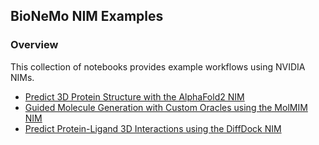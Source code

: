 ## BioNeMo NIM Examples

### Overview
This collection of notebooks provides example workflows using NVIDIA NIMs.

 - [Predict 3D Protein Structure with the AlphaFold2 NIM](alphafold2/AlphaFold2-NIM-example.ipynb)
 - [Guided Molecule Generation with Custom Oracles using the MolMIM NIM](molmim/MolMIMOracleControlledGeneration.ipynb)
 - [Predict Protein-Ligand 3D Interactions using the DiffDock NIM](diffdock/DiffDock_NIM_Docking.ipynb)

